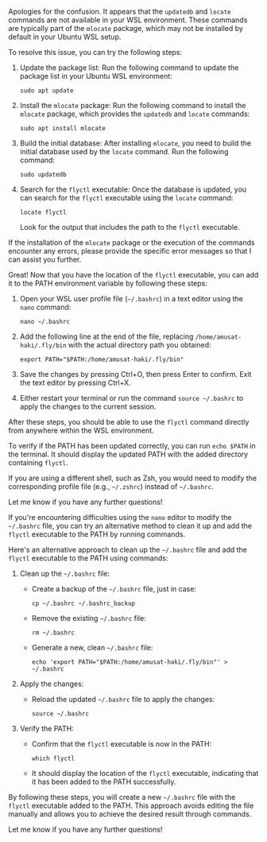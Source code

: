 Apologies for the confusion. It appears that the `updatedb` and `locate` commands are not available in your WSL environment. These commands are typically part of the `mlocate` package, which may not be installed by default in your Ubuntu WSL setup.

To resolve this issue, you can try the following steps:

1. Update the package list: Run the following command to update the package list in your Ubuntu WSL environment:
   ```
   sudo apt update
   ```

2. Install the `mlocate` package: Run the following command to install the `mlocate` package, which provides the `updatedb` and `locate` commands:
   ```
   sudo apt install mlocate
   ```

3. Build the initial database: After installing `mlocate`, you need to build the initial database used by the `locate` command. Run the following command:
   ```
   sudo updatedb
   ```

4. Search for the `flyctl` executable: Once the database is updated, you can search for the `flyctl` executable using the `locate` command:
   ```
   locate flyctl
   ```

   Look for the output that includes the path to the `flyctl` executable.

If the installation of the `mlocate` package or the execution of the commands encounter any errors, please provide the specific error messages so that I can assist you further.

Great! Now that you have the location of the `flyctl` executable, you can add it to the PATH environment variable by following these steps:

1. Open your WSL user profile file (`~/.bashrc`) in a text editor using the `nano` command:
   ```
   nano ~/.bashrc
   ```

2. Add the following line at the end of the file, replacing `/home/amusat-haki/.fly/bin` with the actual directory path you obtained:
   ```
   export PATH="$PATH:/home/amusat-haki/.fly/bin"
   ```

3. Save the changes by pressing Ctrl+O, then press Enter to confirm. Exit the text editor by pressing Ctrl+X.

4. Either restart your terminal or run the command `source ~/.bashrc` to apply the changes to the current session.

After these steps, you should be able to use the `flyctl` command directly from anywhere within the WSL environment.

To verify if the PATH has been updated correctly, you can run `echo $PATH` in the terminal. It should display the updated PATH with the added directory containing `flyctl`.

If you are using a different shell, such as Zsh, you would need to modify the corresponding profile file (e.g., `~/.zshrc`) instead of `~/.bashrc`.

Let me know if you have any further questions!


If you're encountering difficulties using the `nano` editor to modify the `~/.bashrc` file, you can try an alternative method to clean it up and add the `flyctl` executable to the PATH by running commands.

Here's an alternative approach to clean up the `~/.bashrc` file and add the `flyctl` executable to the PATH using commands:

1. Clean up the `~/.bashrc` file:
   - Create a backup of the `~/.bashrc` file, just in case:
     ```
     cp ~/.bashrc ~/.bashrc_backup
     ```

   - Remove the existing `~/.bashrc` file:
     ```
     rm ~/.bashrc
     ```

   - Generate a new, clean `~/.bashrc` file:
     ```
     echo 'export PATH="$PATH:/home/amusat-haki/.fly/bin"' > ~/.bashrc
     ```

2. Apply the changes:
   - Reload the updated `~/.bashrc` file to apply the changes:
     ```
     source ~/.bashrc
     ```

3. Verify the PATH:
   - Confirm that the `flyctl` executable is now in the PATH:
     ```
     which flyctl
     ```

   - It should display the location of the `flyctl` executable, indicating that it has been added to the PATH successfully.

By following these steps, you will create a new `~/.bashrc` file with the `flyctl` executable added to the PATH. This approach avoids editing the file manually and allows you to achieve the desired result through commands.

Let me know if you have any further questions!
